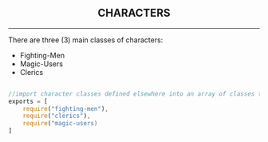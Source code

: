 ## <center>CHARACTERS</center>
---
There are three (3) main classes of characters:
* Fighting-Men
* Magic-Users
* Clerics

```javascript

//import character classes defined elsewhere into an array of classes that are exported
exports = [
    require("fighting-men"),
    require("clerics"),
    require("magic-users)
]
```
